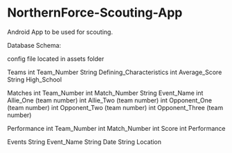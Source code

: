 # NorthernForce-Scouting-App
Android App to be used for scouting.

Database Schema:

config file located in assets folder

Teams
int Team_Number
String Defining_Characteristics
int Average_Score
String High_School

Matches
int Team_Number
int Match_Number
String Event_Name
int Allie_One (team number)
int Allie_Two (team number)
int Opponent_One (team number)
int Opponent_Two (team number)
int Opponent_Three (team number)

Performance
int Team_Number
int Match_Number
int Score
int Performance


Events
String Event_Name
String Date
String Location